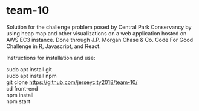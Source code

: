 # team-10

Solution for the challenge problem posed by Central Park Conservancy by using heap map and other visualizations on a web application hosted on AWS EC3 instance. Done through J.P. Morgan Chase & Co. Code For Good Challenge in R, Javascript, and React.

Instructions for installation and use:

sudo apt install git<br/>
sudo apt install npm<br/>
git clone https://github.com/jerseycity2018/team-10/<br/>
cd front-end<br/>
npm install<br/>
npm start<br/>
